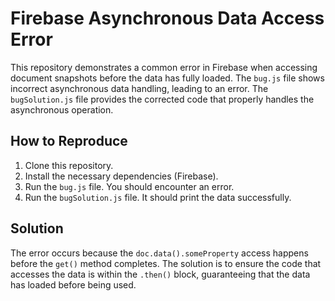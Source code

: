 # Firebase Asynchronous Data Access Error

This repository demonstrates a common error in Firebase when accessing document snapshots before the data has fully loaded. The `bug.js` file shows incorrect asynchronous data handling, leading to an error. The `bugSolution.js` file provides the corrected code that properly handles the asynchronous operation.

## How to Reproduce

1. Clone this repository.
2. Install the necessary dependencies (Firebase).
3. Run the `bug.js` file. You should encounter an error.
4. Run the `bugSolution.js` file. It should print the data successfully.

## Solution

The error occurs because the `doc.data().someProperty` access happens before the `get()` method completes. The solution is to ensure the code that accesses the data is within the `.then()` block, guaranteeing that the data has loaded before being used.